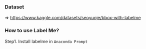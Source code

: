 ### Dataset
=> https://www.kaggle.com/datasets/seoyunje/bbox-with-labelme

### How to use Label Me?

Step1. Install labelme in `Anaconda Prompt`

